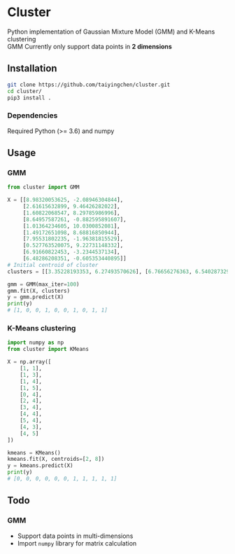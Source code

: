 # Cluster

Python implementation of Gaussian Mixture Model (GMM) and K-Means clustering  
GMM Currently only support data points in **2 dimensions**

## Installation

```bash
git clone https://github.com/taiyingchen/cluster.git
cd cluster/
pip3 install .
```

### Dependencies

Required Python (>= 3.6) and numpy

## Usage

### GMM

```python
from cluster import GMM

X = [[8.98320053625, -2.08946304844],
     [2.61615632899, 9.46426282022],
     [1.60822068547, 8.29785986996],
     [8.64957587261, -0.882595891607],
     [1.01364234605, 10.0300852081],
     [1.49172651098, 8.68816850944],
     [7.95531802235, -1.96381815529],
     [0.527763520075, 9.22731148332],
     [6.91660822453, -3.2344537134],
     [6.48286208351, -0.605353440895]]
# Initial centroid of cluster
clusters = [[3.35228193353, 6.27493570626], [6.76656276363, 6.54028732984]]

gmm = GMM(max_iter=100)
gmm.fit(X, clusters)
y = gmm.predict(X)
print(y)
# [1, 0, 0, 1, 0, 0, 1, 0, 1, 1]
```

### K-Means clustering

```python
import numpy as np
from cluster import KMeans

X = np.array([
    [1, 1],
    [1, 3],
    [1, 4],
    [1, 5],
    [0, 4],
    [2, 4],
    [3, 4],
    [4, 4],
    [5, 4],
    [4, 3],
    [4, 5]
])

kmeans = KMeans()
kmeans.fit(X, centroids=[2, 8])
y = kmeans.predict(X)
print(y)
# [0, 0, 0, 0, 0, 0, 1, 1, 1, 1, 1]
```

## Todo

### GMM

* Support data points in multi-dimensions
* Import `numpy` library for matrix calculation
